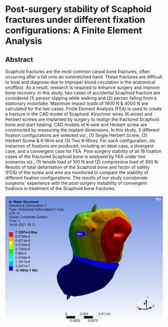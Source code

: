 # Post-surgery stability of Scaphoid fractures under different fixation configurations: A Finite Element Analysis

## Abstract

Scaphoid fractures are the most common carpal bone fractures, often occurring after a fall onto an outstretched hand. These fractures are difficult to treat and diagnose due to improper blood circulation in the anatomical snuffbox. As a result, research is required to enhance surgery and improve bone recovery. In this study, two cases of accidental Scaphoid fracture are considered (1) person slipping while walking and (2) person falling from a stationary motorbike. Maximum impact loads of 1600 N & 4000 N are calculated for the two cases. Finite Element Analysis (FEA) is used to create a fracture in the CAD model of Scaphoid. Kirschner wires (K-wires) and Herbert screws are implanted by surgery to realign the fractured Scaphoid bone and start healing. CAD models of K-wire and Herbert screw are constructed by measuring the implant dimensions. In this study, 3 different fixation configurations are selected viz., (1) Single Herbert Screw, (2) Herbert Screw & K-Wire and (3) Two K-Wires. For each configuration, six instances of fixations are produced, including an ideal case, a divergent case, and a convergent case for FEA. Post-surgery stability of all 18 fixation cases of the fractured Scaphoid bone is analysed by FEA under two scenarios viz., (1) tensile load of 100 N and (2) compressive load of 300 N. Results of total deformation of the Scaphoid bone and factor of safety (FOS) of the screw and wire are monitored to compare the stability of different fixation configurations. The results of our study corroborate surgeons' experience with the post-surgery instability of convergent fixations in treatment of the Scaphoid bone fractures.
<br><br>
![FEA Results](https://github.com/srivastav-ayush/scaphoid-analysis/blob/main/Images/Total%20Deformation%20-%20Y.jpg)
